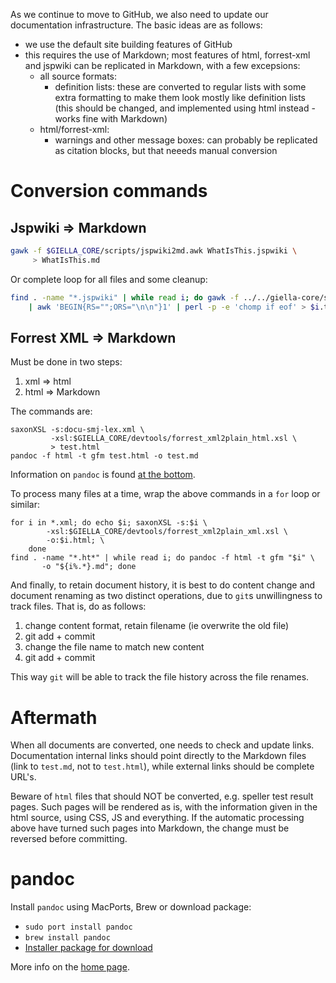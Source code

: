 As we continue to move to GitHub, we also need to update our documentation infrastructure. The basic ideas are as follows:

* we use the default site building features of GitHub
* this requires the use of Markdown; most features of
  html, forrest-xml and jspwiki can be replicated in Markdown, with a few excepsions:
    - all source formats:
        - definition lists: these are converted to regular lists with some extra formatting
          to make them look mostly like definition lists (this should be changed, and implemented using html instead - works fine with Markdown)
    - html/forrest-xml:
        - warnings and other message boxes: can probably be replicated as citation blocks, but
          that neeeds manual conversion

#  Conversion commands

##  Jspwiki ⇒ Markdown

```sh
gawk -f $GIELLA_CORE/scripts/jspwiki2md.awk WhatIsThis.jspwiki \
     > WhatIsThis.md
```

Or complete loop for all files and some cleanup:

```sh
find . -name "*.jspwiki" | while read i; do gawk -f ../../giella-core/scripts/jspwiki2md.awk $i \
	| awk 'BEGIN{RS="";ORS="\n\n"}1' | perl -p -e 'chomp if eof' > $i.tmp; mv -f $i.tmp $i; done
```

##  Forrest XML ⇒ Markdown

Must be done in two steps:

1. xml ⇒ html
1. html ⇒ Markdown

The commands are:

```
saxonXSL -s:docu-smj-lex.xml \
         -xsl:$GIELLA_CORE/devtools/forrest_xml2plain_html.xsl \
         > test.html
pandoc -f html -t gfm test.html -o test.md
```

Information on `pandoc` is found [at the bottom](#pandoc).

To process many files at a time, wrap the above commands in a `for` loop or similar:

```
for i in *.xml; do echo $i; saxonXSL -s:$i \
        -xsl:$GIELLA_CORE/devtools/forrest_xml2plain_xml.xsl \
        -o:$i.html; \
    done
find . -name "*.ht*" | while read i; do pandoc -f html -t gfm "$i" \
       -o "${i%.*}.md"; done
```

And finally, to retain document history, it is best to do content change and document renaming as two distinct operations, due to `git`s unwillingness to track files. That is, do as follows:

1. change content format, retain filename (ie overwrite the old file)
1. git add + commit
1. change the file name to match new content
1. git add + commit

This way `git` will be able to track the file history across the file renames.

#  Aftermath

When all documents are converted, one needs to check and update links. Documentation internal links should point directly to the Markdown files (link to `test.md`, not to `test.html`), while external links should be complete URL's.

Beware of `html` files that should NOT be converted, e.g. speller test result pages. Such pages will be rendered as is, with the information given in the html source, using CSS, JS and everything. If the automatic processing above have turned such pages into Markdown, the change must be reversed before committing.

#  pandoc

Install `pandoc` using MacPorts, Brew or download package:

* `sudo port install pandoc`
* `brew install pandoc`
* [Installer package for download](https://github.com/jgm/pandoc/releases/tag/2.11.3.2)

More info on the [home page](https://pandoc.org/index.html).
